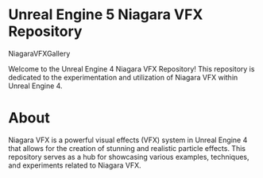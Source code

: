 # Unreal Engine 5 Niagara VFX Repository
NiagaraVFXGallery

Welcome to the Unreal Engine 4 Niagara VFX Repository! This repository is dedicated to the experimentation and utilization of Niagara VFX within Unreal Engine 4.

# About
Niagara VFX is a powerful visual effects (VFX) system in Unreal Engine 4 that allows for the creation of stunning and realistic particle effects. This repository serves as a hub for showcasing various examples, techniques, and experiments related to Niagara VFX.

